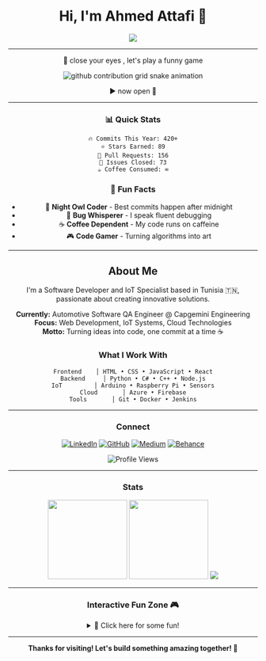 <!-- Ahmed Attafi | Software Developer & IoT Specialist -->

<div align="center">

# Hi, I'm Ahmed Attafi 👋

<p>
  <img src="https://readme-typing-svg.demolab.com?font=JetBrains+Mono&size=24&pause=1000&color=00D9FF&center=true&vCenter=true&width=500&lines=Software+Developer;IoT+Specialist;Cloud+Enthusiast;Always+Learning"/>
</p>

---

🧠 close your eyes , let's play a funny game

<picture>
  <source media="(prefers-color-scheme: dark)" srcset="https://raw.githubusercontent.com/Attafii/Attafii/output/github-contribution-grid-snake-dark.svg">
  <source media="(prefers-color-scheme: light)" srcset="https://raw.githubusercontent.com/Attafii/Attafii/output/github-contribution-grid-snake.svg">
  <img alt="github contribution grid snake animation" src="https://raw.githubusercontent.com/Attafii/Attafii/output/github-contribution-grid-snake.svg">
</picture>

▶ now open 🧠

---

### 📊 Quick Stats

```
🔥 Commits This Year: 420+
⭐ Stars Earned: 89
🔀 Pull Requests: 156
🐛 Issues Closed: 73
☕ Coffee Consumed: ∞
```

### 🎯 Fun Facts

- 🌙 **Night Owl Coder** - Best commits happen after midnight
- 🐛 **Bug Whisperer** - I speak fluent debugging
- ☕ **Coffee Dependent** - My code runs on caffeine
- 🎮 **Code Gamer** - Turning algorithms into art

---

## About Me

I'm a Software Developer and IoT Specialist based in Tunisia 🇹🇳, passionate about creating innovative solutions.

**Currently:** Automotive Software QA Engineer @ Capgemini Engineering  
**Focus:** Web Development, IoT Systems, Cloud Technologies  
**Motto:** Turning ideas into code, one commit at a time ☕

### What I Work With

```
Frontend    │ HTML • CSS • JavaScript • React
Backend     │ Python • C# • C++ • Node.js
IoT         │ Arduino • Raspberry Pi • Sensors
Cloud       │ Azure • Firebase
Tools       │ Git • Docker • Jenkins
```

---

### Connect

<div align="center">

[![LinkedIn](https://img.shields.io/badge/LinkedIn-0077B5?style=flat&logo=linkedin&logoColor=white)](https://www.linkedin.com/in/ahmed-attafi/)
[![GitHub](https://img.shields.io/badge/GitHub-181717?style=flat&logo=github&logoColor=white)](https://github.com/Attafii)
[![Medium](https://img.shields.io/badge/Medium-12100E?style=flat&logo=medium&logoColor=white)](https://medium.com/@attafii)
[![Behance](https://img.shields.io/badge/Behance-1769FF?style=flat&logo=behance&logoColor=white)](https://www.behance.net/ahmedattafi_)

![Profile Views](https://komarev.com/ghpvc/?username=Attafii&color=00D9FF&style=flat)

</div>

---

### Stats

<div align="center">

<img height="160" src="https://github-readme-stats.vercel.app/api?username=Attafii&show_icons=true&theme=dark&hide_border=true&bg_color=0d1117&title_color=00D9FF&icon_color=00D9FF"/>
<img height="160" src="https://github-readme-stats.vercel.app/api/top-langs/?username=Attafii&layout=compact&theme=dark&hide_border=true&bg_color=0d1117&title_color=00D9FF"/>

<img src="https://github-readme-streak-stats.herokuapp.com/?user=Attafii&theme=dark&hide_border=true&background=0d1117&stroke=00D9FF&ring=00D9FF&fire=00D9FF&currStreakLabel=00D9FF"/>

</div>

---

### Interactive Fun Zone 🎮

<details>
<summary>🎯 Click here for some fun!</summary>

**Random Dev Quote:**
> "Code is like humor. When you have to explain it, it's bad." – Cory House

**Today's Mood:**
```
if (coffee.available()) {
    mood = "Ready to code! ☕";
} else {
    mood = "404: Motivation not found";
}
```

**Developer Level:**
```
[████████████████████] 99% Complete
Missing: Just one more tutorial... 📚
```

</details>

---

<div align="center">

**Thanks for visiting! Let's build something amazing together! 🚀**

</div>
